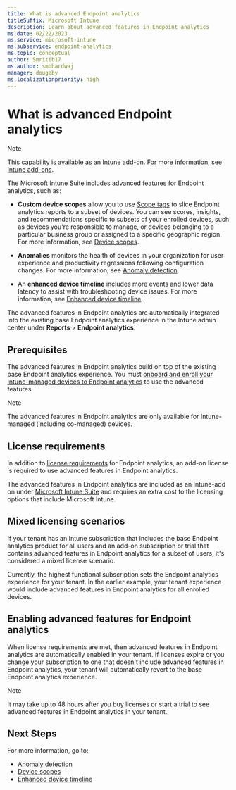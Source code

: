```yaml
---
title: What is advanced Endpoint analytics
titleSuffix: Microsoft Intune
description: Learn about advanced features in Endpoint analytics
ms.date: 02/22/2023
ms.service: microsoft-intune
ms.subservice: endpoint-analytics
ms.topic: conceptual
author: Smritib17
ms.author: smbhardwaj
manager: dougeby
ms.localizationpriority: high
---
```


# What is advanced Endpoint analytics

> [!NOTE]
> This capability is available as an Intune add-on. For more information, see [Intune add-ons](../memdocs/intune/fundamentals/intune-add-ons.md).

The Microsoft Intune Suite includes advanced features for Endpoint analytics, such as:

- **Custom device scopes** allow you to use [Scope tags](../memdocs/intune/fundamentals/scope-tags.md) to slice Endpoint analytics reports to a subset of devices. You can see scores, insights, and recommendations specific to subsets of your enrolled devices, such as devices you're responsible to manage, or devices belonging to a particular business group or assigned to a specific geographic region. For more information, see [Device scopes](device-scopes.md).

- **Anomalies** monitors the health of devices in your organization for user experience and productivity regressions following configuration changes. For more information, see [Anomaly detection](anomaly-detection.md).

- An **enhanced device timeline** includes more events and lower data latency to assist with troubleshooting device issues. For more information, see [Enhanced device timeline](enhanced-device-timeline.md).

The advanced features in Endpoint analytics are automatically integrated into the existing base Endpoint analytics experience in the Intune admin center under **Reports** > **Endpoint analytics**.

## Prerequisites

The advanced features in Endpoint analytics build on top of the existing base Endpoint analytics experience. You must [onboard and enroll your Intune-managed devices to Endpoint analytics](enroll-intune.md) to use the advanced features.

> [!NOTE]
> The advanced features in Endpoint analytics are only available for Intune-managed (including co-managed) devices.

## License requirements

In addition to [license requirements](enroll-intune.md#licensing-prerequisites) for Endpoint analytics, an add-on license is required to use advanced features in Endpoint analytics.

The advanced features in Endpoint analytics are included as an Intune-add on under [Microsoft Intune Suite](../memdocs/intune/fundamentals/intune-add-ons.md) and requires an extra cost to the licensing options that include Microsoft Intune.

## Mixed licensing scenarios

If your tenant has an Intune subscription that includes the base Endpoint analytics product for all users and an add-on subscription or trial that contains advanced features in Endpoint analytics for a subset of users, it's considered a mixed license scenario.

Currently, the highest functional subscription sets the Endpoint analytics experience for your tenant. In the earlier example, your tenant experience would include advanced features in Endpoint analytics for all enrolled devices.  

## Enabling advanced features for Endpoint analytics

When license requirements are met, then advanced features in Endpoint analytics are automatically enabled in your tenant. If licenses expire or you change your subscription to one that doesn't include advanced features in Endpoint analytics, your tenant will automatically revert to the base Endpoint analytics experience.  

> [!NOTE]
> It may take up to 48 hours after you buy licenses or start a trial to see advanced features in Endpoint analytics in your tenant.

## Next Steps

For more information, go to:

- [Anomaly detection](anomaly-detection.md)
- [Device scopes](device-scopes.md)
- [Enhanced device timeline](enhanced-device-timeline.md)  
